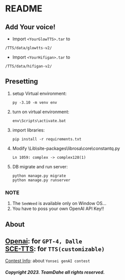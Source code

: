 # README
## Add Your voice!
* Import `<YourGlowTTS>.tar` to
```
/TTS/data/glowtts-v2/
```
* Import `<YourHifigan>.tar` to
```
/TTS/data/hifigan-v2/
```
## Presetting
1. setup Virtual environment:
    ```
    py -3.10 -m venv env
2. turn on virtual environment:
    ```
    env\Scripts\activate.bat
4. import libraries:
    ```
    pip install -r requirements.txt
5. Modify \Lib\site-packages\librosa\core\constantq.py
    ```
    Ln 1059: complex -> complex128(1)
5. DB migrate and run server:
    ```
    python manage.py migrate
    python manage.py runserver
### **NOTE**
1. The ```SeeWeed``` is available only on Window OS...
2. You have to poss your own OpenAI API Key!!
## About
[Openai](https://openai.com): for `GPT-4, Dalle`  
[SCE-TTS](https://sce-tts.github.io/#/v2/index): for `TTS(customizable)`
-
[Contest Info](https://sites.google.com/yonsei.ac.kr/genaicontest): about `Yonsei genAI contest`  
##### Copyright 2023. TeamDahe all rights reserved.
